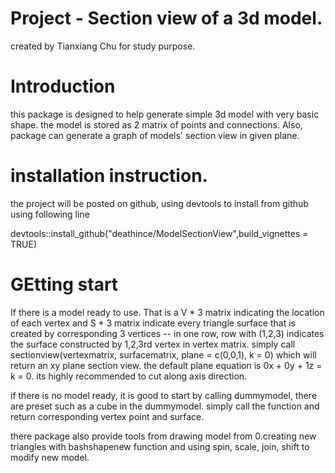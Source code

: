 # Project - Section view of a 3d model.

created by Tianxiang Chu for study purpose.

# Introduction

this package is designed to help generate simple 3d model with very
basic shape. the model is stored as 2 matrix of points and connections.
Also, package can generate a graph of models' section view in given plane.

# installation instruction.

the project will be posted on github, using devtools to install from github
using following line

devtools::install_github("deathince/ModelSectionView",build_vignettes = TRUE)

# GEtting start

If there is a model ready to use. That is a V * 3 matrix indicating the location of each vertex
and S * 3 matrix indicate every triangle surface that is created by corresponding 3 vertices --
in one row, row with (1,2,3) indicates the surface constructed by 1,2,3rd vertex in vertex matrix.
simply call sectionview(vertexmatrix, surfacematrix, plane = c(0,0,1), k = 0) which will return an
xy plane section view. the default plane equation is 0x + 0y + 1z = k = 0.  its highly recommended to cut
along axis direction.

if there is no model ready, it is good to start by calling dummymodel, there are preset such as a cube in the dummymodel.
simply call the function and return corresponding vertex point and surface.

there package also provide tools from drawing model from 0.creating new triangles with bashshapenew function and
using spin, scale, join, shift to modify new model.
